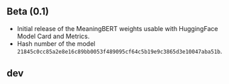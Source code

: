 ## Beta (0.1)

- Initial release of the MeaningBERT weights usable with HuggingFace Model Card and Metrics.
- Hash number of the model `21845c0cc85a2e8e16c89bb0053f489095cf64c5b19e9c3865d3e10047aba51b`.

## dev
